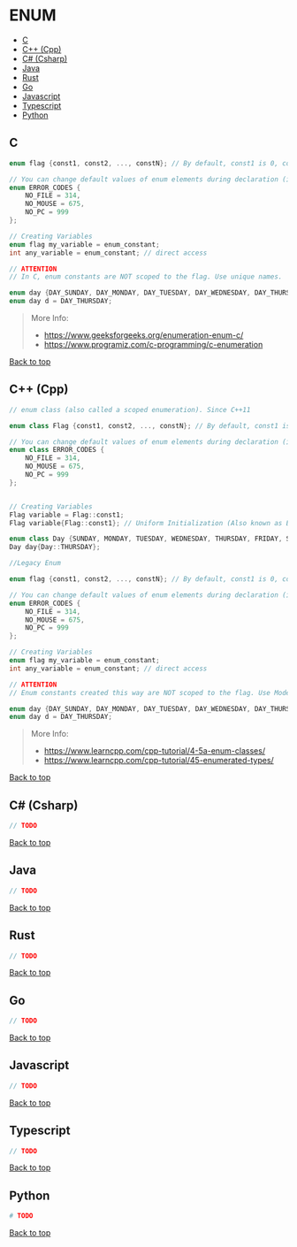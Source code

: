 # ENUM

- [C](#c)
- [C++ (Cpp)](#c-cpp)
- [C# (Csharp)](#c-csharp)
- [Java](#java)
- [Rust](#rust)
- [Go](#go)
- [Javascript](#javascript)
- [Typescript](#typescript)
- [Python](#python)

## C

```C
enum flag {const1, const2, ..., constN}; // By default, const1 is 0, const2 is 1 and so on.

// You can change default values of enum elements during declaration (if necessary).
enum ERROR_CODES {
	NO_FILE = 314,
	NO_MOUSE = 675,
	NO_PC = 999
};

// Creating Variables
enum flag my_variable = enum_constant;
int any_variable = enum_constant; // direct access

// ATTENTION
// In C, enum constants are NOT scoped to the flag. Use unique names.

enum day {DAY_SUNDAY, DAY_MONDAY, DAY_TUESDAY, DAY_WEDNESDAY, DAY_THURSDAY, DAY_FRIDAY, DAY_SATURDAY};
enum day d = DAY_THURSDAY;
```

> More Info:
> - https://www.geeksforgeeks.org/enumeration-enum-c/
> - https://www.programiz.com/c-programming/c-enumeration

[Back to top](#top)

## C++ (Cpp)

```Cpp
// enum class (also called a scoped enumeration). Since C++11

enum class Flag {const1, const2, ..., constN}; // By default, const1 is 0, const2 is 1 and so on.

// You can change default values of enum elements during declaration (if necessary).
enum class ERROR_CODES {
	NO_FILE = 314,
	NO_MOUSE = 675,
	NO_PC = 999
};


// Creating Variables
Flag variable = Flag::const1;
Flag variable{Flag::const1}; // Uniform Initialization (Also known as Brace Initialization or List Initialization) (since C++11)

enum class Day {SUNDAY, MONDAY, TUESDAY, WEDNESDAY, THURSDAY, FRIDAY, SATURDAY};
Day day{Day::THURSDAY};
```

```Cpp
//Legacy Enum

enum flag {const1, const2, ..., constN}; // By default, const1 is 0, const2 is 1 and so on.

// You can change default values of enum elements during declaration (if necessary).
enum ERROR_CODES {
	NO_FILE = 314,
	NO_MOUSE = 675,
	NO_PC = 999
};

// Creating Variables
enum flag my_variable = enum_constant;
int any_variable = enum_constant; // direct access

// ATTENTION
// Enum constants created this way are NOT scoped to the flag. Use Modern Enum Class.

enum day {DAY_SUNDAY, DAY_MONDAY, DAY_TUESDAY, DAY_WEDNESDAY, DAY_THURSDAY, DAY_FRIDAY, DAY_SATURDAY};
enum day d = DAY_THURSDAY;
```

> More Info:
> - https://www.learncpp.com/cpp-tutorial/4-5a-enum-classes/
> - https://www.learncpp.com/cpp-tutorial/45-enumerated-types/

[Back to top](#top)

## C# (Csharp)

```Cs
// TODO
```

[Back to top](#top)

## Java

```Java
// TODO
```

[Back to top](#top)

## Rust

```Rust
// TODO
```

[Back to top](#top)

## Go

```Go
// TODO
```

[Back to top](#top)

## Javascript

```Javascript
// TODO
```

[Back to top](#top)

## Typescript

```Typescript
// TODO
```

[Back to top](#top)

## Python

```Python
# TODO
```

[Back to top](#top)
